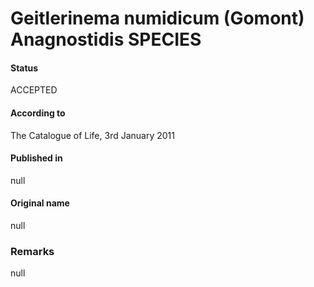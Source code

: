 # Geitlerinema numidicum (Gomont) Anagnostidis SPECIES

#### Status
ACCEPTED

#### According to
The Catalogue of Life, 3rd January 2011

#### Published in
null

#### Original name
null

### Remarks
null